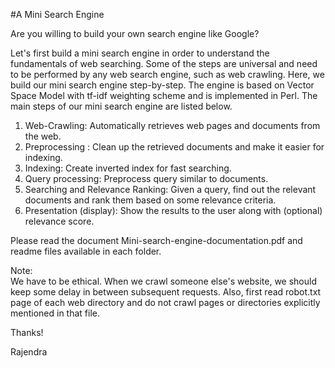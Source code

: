 #A Mini Search Engine

Are you willing to build your own search engine like Google?  

Let's first build a mini search engine in order to understand the  fundamentals of web searching. Some of the steps are universal and need to be performed by any web search engine, such as  web crawling. 
Here, we build our mini search engine step-by-step. The engine is based on Vector Space Model with tf-idf weighting scheme and is implemented in Perl. The main steps of our mini search engine are listed below. 


1.	Web-Crawling:  Automatically retrieves web pages and documents from the web.   
2.	Preprocessing : Clean up the retrieved documents and make it easier for indexing.  
3.	Indexing: Create inverted index for fast searching.   
4.	Query processing: Preprocess query similar to documents.  
5.	Searching and Relevance Ranking:  Given a query, find out the relevant documents and rank them based on some relevance criteria.   
6.	Presentation (display): Show the results to the user along with (optional) relevance score.  
 
 
Please read the document Mini-search-engine-documentation.pdf and readme files available in each folder.

Note:  
 We have to be ethical. When we crawl someone else's website, we should keep some delay in between subsequent requests. Also, first read robot.txt page of each web directory and do not crawl pages or directories explicitly mentioned in that file.


Thanks!  

Rajendra

